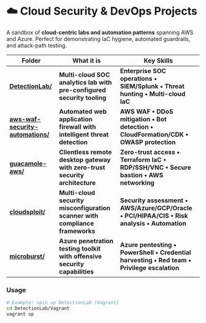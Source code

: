 # ☁️ Cloud Security & DevOps Projects

A sandbox of **cloud-centric labs and automation patterns** spanning AWS and Azure.
Perfect for demonstrating IaC hygiene, automated guardrails, and attack-path testing.

| Folder | What it is | Key Skills |
|--------|------------|------------|
| **[DetectionLab/](DetectionLab/)** | **Multi-cloud SOC analytics lab with pre-configured security tooling** | **Enterprise SOC operations • SIEM/Splunk • Threat hunting • Multi-cloud IaC** |
| **[aws-waf-security-automations/](aws-waf-security-automations/)** | **Automated web application firewall with intelligent threat detection** | **AWS WAF • DDoS mitigation • Bot detection • CloudFormation/CDK • OWASP protection** |
| **[guacamole-aws/](guacamole-aws/)** | **Clientless remote desktop gateway with zero-trust security architecture** | **Zero-trust access • Terraform IaC • RDP/SSH/VNC • Secure bastion • AWS networking** |
| **[cloudsploit/](cloudsploit/)** | **Multi-cloud security misconfiguration scanner with compliance frameworks** | **Security assessment • AWS/Azure/GCP/Oracle • PCI/HIPAA/CIS • Risk analysis • Automation** |
| **[microburst/](microburst/)** | **Azure penetration testing toolkit with offensive security capabilities** | **Azure pentesting • PowerShell • Credential harvesting • Red team • Privilege escalation** |

### Usage

```bash
# Example: spin up DetectionLab (Vagrant)
cd DetectionLab/Vagrant
vagrant up
